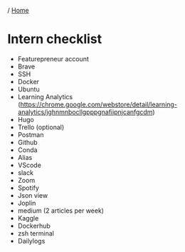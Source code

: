/ [Home](index.md)

# Intern checklist

- Featurepreneur account
- Brave
- SSH
- Docker
- Ubuntu
- Learning Analytics (https://chrome.google.com/webstore/detail/learning-analytics/jghnmnbocllgpppgnafiipnjcanfgcdm)
- Hugo
- Trello (optional)
- Postman
- Github
- Conda
- Alias
- VScode
- slack
- Zoom
- Spotify
- Json view
- Joplin
- medium (2 articles per week)
- Kaggle
- Dockerhub
- zsh terminal
- Dailylogs